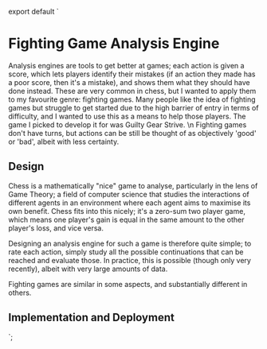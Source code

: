 export default `
# Fighting Game Analysis Engine

Analysis engines are tools to get better at games; each action is given a score, which lets players identify their mistakes (if an action they made has a poor score, then it's a mistake), and shows them what they should have done instead. These are very common in chess, but I wanted to apply them to my favourite genre: fighting games. Many people like the idea of fighting games but struggle to get started due to the high barrier of entry in terms of difficulty, and I wanted to use this as a means to help those players. The game I picked to develop it for was Guilty Gear Strive. \n Fighting games don't have turns, but actions can be still be thought of as objectively 'good' or 'bad', albeit with less certainty.

## Design

Chess is a mathematically "nice" game to analyse, particularly in the lens of Game Theory; a field of computer science that studies the interactions of different agents in an environment where each agent aims to maximise its own benefit. Chess fits into this nicely; it's a zero-sum two player game, which means one player's gain is equal in the same amount to the other player's loss, and vice versa.

Designing an analysis engine for such a game is therefore quite simple; to rate each action, simply study all the possible continuations that can be reached and evaluate those. In practice, this is possible (though only very recently), albeit with very large amounts of data. 

Fighting games are similar in some aspects, and substantially different in others.

## Implementation and Deployment
`;